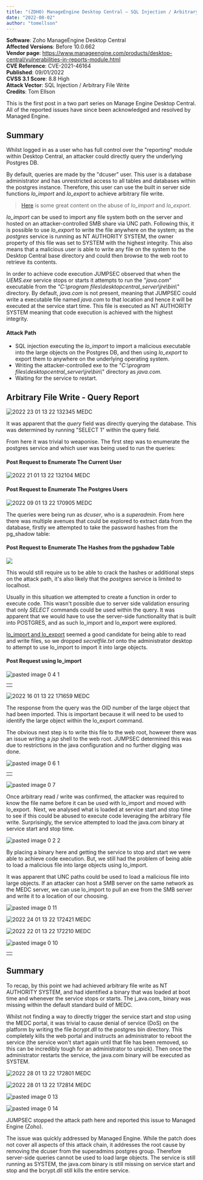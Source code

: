 ```yaml
---
title: "(ZOHO) ManageEngine Desktop Central – SQL Injection / Arbitrary File Write"
date: "2022-08-02"
author: "tomellson"
---
```


**Software**: Zoho ManageEngine Desktop Central  
**Affected Versions**: Before 10.0.662  
**Vendor page**: https://www.manageengine.com/products/desktop-central/vulnerabilities-in-reports-module.html  
**CVE Reference**: CVE-2021-46164  
**Published**: 09/01/2022  
**CVSS 3.1 Score**: 8.8 High  
**Attack Vector**: SQL Injection / Arbitrary File Write  
**Credits**: Tom Ellson

This is the first post in a two part series on Manage Engine Desktop Central. All of the reported issues have since been acknowledged and resolved by Managed Engine.

## **Summary**

Whilst logged in as a user who has full control over the "reporting" module within Desktop Central, an attacker could directly query the underlying Postgres DB.

By default, queries are made by the "dcuser" user. This user is a database administrator and has unrestricted access to all tables and databases within the postgres instance. Therefore, this user can use the built in server side functions _lo\_import_ and _lo\_export_ to achieve arbitrary file write. 

> [Here](https://srcincite.io/blog/2020/06/26/sql-injection-double-uppercut-how-to-achieve-remote-code-execution-against-postgresql.html) is some great content on the abuse of _lo\_import_ and _lo\_export_.

_lo\_import_ can be used to import any file system both on the server and hosted on an attacker-controlled SMB share via UNC path. Following this, it is possible to use _lo\_export_ to write the file anywhere on the system; as the _postgres_ service is running as NT AUTHORITY SYSTEM, the owner property of this file was set to SYSTEM with the highest integrity. This also means that a malicious user is able to write any file on the system to the Desktop Central base directory and could then browse to the web root to retrieve its contents. 

In order to achieve code execution JUMPSEC observed that when the _UEMS.exe_ service stops or starts it attempts to run the "_java.com_" executable from the _"C:\\program files\\desktopcentral\_server\\jre\\bin\\_" directory. By default, _java.com_ is not present, meaning that JUMPSEC could write a executable file named _java.com_ to that location and hence it will be executed at the service start time. This file is executed as NT AUTHORITY SYSTEM meaning that code execution is achieved with the highest integrity. 

#### Attack Path

- SQL injection executing the _lo\_import_ to import a malicious executable into the large objects on the Postgres DB, and then using _lo\_export_ to export them to anywhere on the underlying operating system.
- Writing the attacker-controlled exe to the "_C:\\program files\\desktopcentral\_server\\jre\\bin\\_" directory as _java.com._
- Waiting for the service to restart.

## **Arbitrary File Write - Query Report**

![2022 23 01 13 22 132345 MEDC](images/2022-23-01-13-22-132345-MEDC-1024x304.png)

It was apparent that the _query_ field was directly querying the database. This was determined by running "SELECT 1" within the query field. 

From here it was trivial to weaponise. The first step was to enumerate the postgres service and which user was being used to run the queries:

#### Post Request to Enumerate The Current User

![2022 21 01 13 22 132104 MEDC](images/2022-21-01-13-22-132104-MEDC-1024x541.png)

#### Post Request to Enumerate The Postgres Users

![2022 09 01 13 22 170905 MEDC](images/2022-09-01-13-22-170905-MEDC-1024x515.png)

The queries were being run as _dcuser_, who is a _superadmin_. From here there was multiple avenues that could be explored to extract data from the database, firstly we attempted to take the password hashes from the pg\_shadow table:

#### Post Request to Enumerate The Hashes from the pgshadow Table

![](https://lh3.googleusercontent.com/kptuqs-9m2IsS43b98BBB3FHHUpSsS8ooConcQ4EWgPkxBBk-bnHv-v-Ng7gt8qglMiIpRZzQHTw9ZuztO8Adyp9UV5X74UBvLSDmQ9dsqwCWMKuJHq5N-61BfLc-m2ILULTA9tR)

This would still require us to be able to crack the hashes or additional steps on the attack path, it's also likely that the _postgres_ service is limited to localhost.

Usually in this situation we attempted to create a function in order to execute code. This wasn't possible due to server side validation ensuring that only _SELECT_ commands could be used within the query. It was apparent that we would have to use the server-side functionality that is built into POSTGRES, and as such lo\_import and lo\_export were explored.

[lo\_import and lo\_export](https://www.postgresql.org/docs/9.1/lo-funcs.html) seemed a good candidate for being able to read and write files, so we dropped _secretfile.txt_ onto the administrator desktop to attempt to use lo\_import to import it into large objects. 

#### Post Request using lo\_import

![pasted image 0 4 1](images/pasted-image-0-4-1-1024x409.png)

<table><tbody><tr><td></td></tr></tbody></table>

![2022 16 01 13 22 171659 MEDC](images/2022-16-01-13-22-171659-MEDC.png)

The response from the query was the OID number of the large object that had been imported. This is important because it will need to be used to identify the large object within the lo\_export command.

The obvious next step is to write this file to the web root, however there was an issue writing a _jsp_ shell to the web root. JUMPSEC determined this was due to restrictions in the java configuration and no further digging was done.

![pasted image 0 6 1](images/pasted-image-0-6-1.png)

<table><tbody><tr><td></td></tr></tbody></table>

![pasted image 0 7](images/pasted-image-0-7.png)

Once arbitrary read / write was confirmed, the attacker was required to know the file name before it can be used with lo\_import and moved with lo\_export.  Next, we analysed what is loaded at service start and stop time to see if this could be abused to execute code leveraging the arbitrary file write. Surprisingly, the service attempted to load the java.com binary at service start and stop time.

![pasted image 0 2 2](images/pasted-image-0-2-2.png)

By placing a binary here and getting the service to stop and start we were able to achieve code execution. But, we still had the problem of being able to load a malicious file into large objects using lo\_import.

It was apparent that UNC paths could be used to load a malicious file into large objects. If an attacker can host a SMB server on the same network as the MEDC server, we can use lo\_import to pull an exe from the SMB server and write it to a location of our choosing. 

![pasted image 0 11](images/pasted-image-0-11.png)

![2022 24 01 13 22 172421 MEDC](images/2022-24-01-13-22-172421-MEDC.png)

![2022 22 01 13 22 172210 MEDC](images/2022-22-01-13-22-172210-MEDC.png)

![pasted image 0 10](images/pasted-image-0-10.png)

<table><tbody><tr><td></td></tr></tbody></table>

## **Summary**

To recap, by this point we had achieved arbitrary file write as NT AUTHORITY SYSTEM, and had identified a binary that was loaded at boot time and whenever the service stops or starts. The j_ava.com_ binary was missing within the default standard build of MEDC.

Whilst not finding a way to directly trigger the service start and stop using the MEDC portal, it was trivial to cause denial of service (DoS) on the platform by writing the file _bcrypt.dll_ to the postgres bin directory. This completely kills the web portal and instructs an administrator to reboot the service (the service won't start again until that file has been removed, so this can be incredibly tough for an administrator to unpick). Then once the administrator restarts the service, the java.com binary will be executed as SYSTEM.

![2022 28 01 13 22 172801 MEDC](images/2022-28-01-13-22-172801-MEDC.png)

![2022 28 01 13 22 172814 MEDC](images/2022-28-01-13-22-172814-MEDC.png)

![pasted image 0 13](images/pasted-image-0-13.png)

![pasted image 0 14](images/pasted-image-0-14.png)

JUMPSEC stopped the attack path here and reported this issue to Managed Engine (Zoho). 

The issue was quickly addressed by Managed Engine. While the patch does not cover all aspects of this attack chain, it addresses the root cause by removing the dcuser from the superadmins postgres group. Therefore server-side queries cannot be used to load large objects. The service is still running as SYSTEM, the java.com binary is still missing on service start and stop and the bcrypt.dll still kills the entire service.
